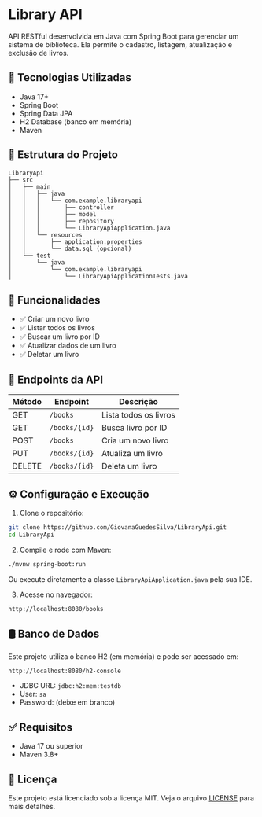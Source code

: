 # Library API

API RESTful desenvolvida em Java com Spring Boot para gerenciar um sistema de biblioteca. Ela permite o cadastro, listagem, atualização e exclusão de livros.

## 🚀 Tecnologias Utilizadas

- Java 17+
- Spring Boot
- Spring Data JPA
- H2 Database (banco em memória)
- Maven

## 📁 Estrutura do Projeto

```
LibraryApi
├── src
│   ├── main
│   │   ├── java
│   │   │   └── com.example.libraryapi
│   │   │       ├── controller
│   │   │       ├── model
│   │   │       ├── repository
│   │   │       └── LibraryApiApplication.java
│   │   └── resources
│   │       ├── application.properties
│   │       └── data.sql (opcional)
│   └── test
│       └── java
│           └── com.example.libraryapi
│               └── LibraryApiApplicationTests.java
```

## 🧪 Funcionalidades

- ✅ Criar um novo livro
- ✅ Listar todos os livros
- ✅ Buscar um livro por ID
- ✅ Atualizar dados de um livro
- ✅ Deletar um livro

## 🔌 Endpoints da API

| Método | Endpoint           | Descrição              |
|--------|--------------------|------------------------|
| GET    | `/books`           | Lista todos os livros  |
| GET    | `/books/{id}`      | Busca livro por ID     |
| POST   | `/books`           | Cria um novo livro     |
| PUT    | `/books/{id}`      | Atualiza um livro      |
| DELETE | `/books/{id}`      | Deleta um livro        |

## ⚙️ Configuração e Execução

1. Clone o repositório:

```bash
git clone https://github.com/GiovanaGuedesSilva/LibraryApi.git
cd LibraryApi
```

2. Compile e rode com Maven:

```bash
./mvnw spring-boot:run
```

Ou execute diretamente a classe `LibraryApiApplication.java` pela sua IDE.

3. Acesse no navegador:
```
http://localhost:8080/books
```

## 🛢 Banco de Dados

Este projeto utiliza o banco H2 (em memória) e pode ser acessado em:

```
http://localhost:8080/h2-console
```

- JDBC URL: `jdbc:h2:mem:testdb`
- User: `sa`
- Password: (deixe em branco)

## ✅ Requisitos

- Java 17 ou superior
- Maven 3.8+

## 📌 Licença

Este projeto está licenciado sob a licença MIT. Veja o arquivo [LICENSE](LICENSE) para mais detalhes.

